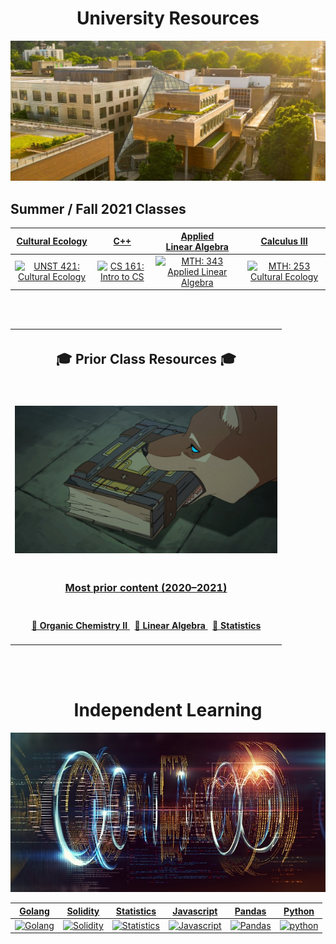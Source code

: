 <h1 align="center">University Resources</h1>
<p align="center">
  <img width="512" src="assets/images/psu.jpg">
</p>

<h2>Summer / Fall 2021 Classes</h2>

|                     [Cultural Ecology](/capstone)                      |                      [C++](/c++)                      |                  [Applied <br> Linear Algebra](/linearAlgebra)                  |                      [Calculus III](/calculus)                      |
| :--------------------------------------------------------------------: | :---------------------------------------------------: | :-----------------------------------------------------------------------------: | :-----------------------------------------------------------------: |
| [![UNST 421: Cultural Ecology](assets/images/capstone.ico)](/capstone) | [![CS 161: Intro to CS](assets/images/c++.ico)](/c++) | [![MTH: 343 Applied Linear Algebra](assets/images/applied.ico)](/linearAlgebra) | [![MTH: 253 Cultural Ecology](assets/images/lorenz.ico)](/capstone) |

<br>
<br>

<table align="center">
  <tr>
    <th>
      <h2 align="center">🎓 Prior Class Resources 🎓 </h2>
    </th>
  <tr>
    <td>
      <p align='center'>
        <br>
        <img width="420" src="assets/images/prior.jpg">
      </p>
    </td>
  </tr>
  <tr>
    <td>
      <h3 align='center'>
        <a href="http://drive.google.com/file/d/1lhJSXIqAmNblGcTUligxWAotnxI1fASp/view?usp=sharing"> Most prior content
          (2020&ndash;2021)
        </a>
      </h3>
    </td>
  </tr>
  <tr>
    <td>
      <h4 align="center">
        <a href="http://raw.githubusercontent.com/nosvagor/notes/master/prior/ch-335.pdf">📓 Organic Chemistry II
        </a>
        &nbsp; 
        <a href="http://raw.githubusercontent.com/nosvagor/notes/master/prior/mth-261.pdf"> 📑 Linear Algebra
        </a>
        &nbsp; 
        <a href="http://raw.githubusercontent.com/nosvagor/notes/master/prior/statistics.pdf">📑 Statistics 
        </a>
      </h4>
    </td>
  </tr>
</table>

<br>
<br>

<h1 align="center">Independent Learning</h1>

<p align="center">
  <img width="512" src="assets/images/code.jpg">
</p>

|             [Golang](/golang)              |                [Solidity](/solidity)                 |              [Statistics](/statistics)               |                 [Javascript](/javascript)                  |               [Pandas](/python/pandas)                |               [Python](/python)                |
| :----------------------------------------: | :--------------------------------------------------: | :--------------------------------------------------: | :--------------------------------------------------------: | :---------------------------------------------------: | :--------------------------------------------: |
| [![Golang](assets/images/go.ico)](/golang) | [![Solidity](assets/images/solidity.ico)](/solidity) | [![Statistics](assets/images/stat.ico)](/statistics) | [![Javascript](assets/images/javascript.ico)](/javascript) | [![Pandas](assets/images/pandas.ico)](/python/pandas) | [![python](assets/images/python.ico)](/python) |
